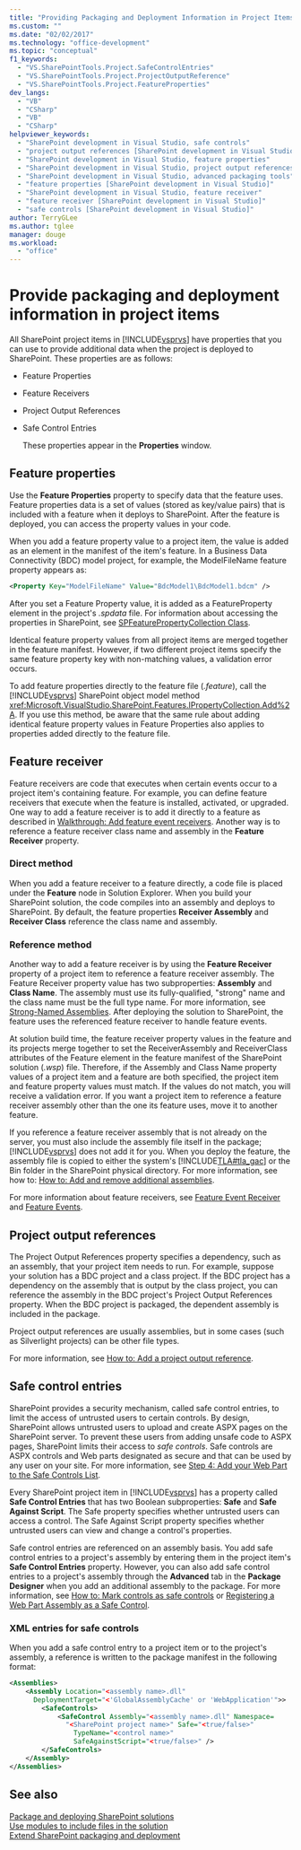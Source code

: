 ```yaml
---
title: "Providing Packaging and Deployment Information in Project Items | Microsoft Docs"
ms.custom: ""
ms.date: "02/02/2017"
ms.technology: "office-development"
ms.topic: "conceptual"
f1_keywords: 
  - "VS.SharePointTools.Project.SafeControlEntries"
  - "VS.SharePointTools.Project.ProjectOutputReference"
  - "VS.SharePointTools.Project.FeatureProperties"
dev_langs: 
  - "VB"
  - "CSharp"
  - "VB"
  - "CSharp"
helpviewer_keywords: 
  - "SharePoint development in Visual Studio, safe controls"
  - "project output references [SharePoint development in Visual Studio]"
  - "SharePoint development in Visual Studio, feature properties"
  - "SharePoint development in Visual Studio, project output references"
  - "SharePoint development in Visual Studio, advanced packaging tools"
  - "feature properties [SharePoint development in Visual Studio]"
  - "SharePoint development in Visual Studio, feature receiver"
  - "feature receiver [SharePoint development in Visual Studio]"
  - "safe controls [SharePoint development in Visual Studio]"
author: TerryGLee
ms.author: tglee
manager: douge
ms.workload: 
  - "office"
---
```

# Provide packaging and deployment information in project items
  All SharePoint project items in [!INCLUDE[vsprvs](../sharepoint/includes/vsprvs-md.md)] have properties that you can use to provide additional data when the project is deployed to SharePoint. These properties are as follows:  
  
- Feature Properties  
  
- Feature Receivers  
  
- Project Output References  
  
- Safe Control Entries  
  
  These properties appear in the **Properties** window.  
  
## Feature properties
 Use the **Feature Properties** property to specify data that the feature uses. Feature properties data is a set of values (stored as key/value pairs) that is included with a feature when it deploys to SharePoint. After the feature is deployed, you can access the property values in your code.  
  
 When you add a feature property value to a project item, the value is added as an element in the manifest of the item's feature. In a Business Data Connectivity (BDC) model project, for example, the ModelFileName feature property appears as:  
  
```xml  
<Property Key="ModelFileName" Value="BdcModel1\BdcModel1.bdcm" />   
```  
  
 After you set a Feature Property value, it is added as a FeatureProperty element in the project's *.spdata* file. For information about accessing the properties in SharePoint, see [SPFeaturePropertyCollection Class](http://go.microsoft.com/fwlink/?LinkId=177391).  
  
 Identical feature property values from all project items are merged together in the feature manifest. However, if two different project items specify the same feature property key with non-matching values, a validation error occurs.  
  
 To add feature properties directly to the feature file (*.feature*), call the [!INCLUDE[vsprvs](../sharepoint/includes/vsprvs-md.md)] SharePoint object model method <xref:Microsoft.VisualStudio.SharePoint.Features.IPropertyCollection.Add%2A>. If you use this method, be aware that the same rule about adding identical feature property values in Feature Properties also applies to properties added directly to the feature file.  
  
## Feature receiver
 Feature receivers are code that executes when certain events occur to a project item's containing feature. For example, you can define feature receivers that execute when the feature is installed, activated, or upgraded. One way to add a feature receiver is to add it directly to a feature as described in [Walkthrough: Add feature event receivers](../sharepoint/walkthrough-add-feature-event-receivers.md). Another way is to reference a feature receiver class name and assembly in the **Feature Receiver** property.  
  
### Direct method
 When you add a feature receiver to a feature directly, a code file is placed under the **Feature** node in Solution Explorer. When you build your SharePoint solution, the code compiles into an assembly and deploys to SharePoint. By default, the feature properties **Receiver Assembly** and **Receiver Class** reference the class name and assembly.  
  
### Reference method
 Another way to add a feature receiver is by using the **Feature Receiver** property of a project item to reference a feature receiver assembly. The Feature Receiver property value has two subproperties: **Assembly** and **Class Name**. The assembly must use its fully-qualified, "strong" name and the class name must be the full type name. For more information, see [Strong-Named Assemblies](http://go.microsoft.com/fwlink/?LinkID=169573). After deploying the solution to SharePoint, the feature uses the referenced feature receiver to handle feature events.  
  
 At solution build time, the feature receiver property values in the feature and its projects merge together to set the ReceiverAssembly and ReceiverClass attributes of the Feature element in the feature manifest of the SharePoint solution (*.wsp*) file. Therefore, if the Assembly and Class Name property values of a project item and a feature are both specified, the project item and feature property values must match. If the values do not match, you will receive a validation error. If you want a project item to reference a feature receiver assembly other than the one its feature uses, move it to another feature.  
  
 If you reference a feature receiver assembly that is not already on the server, you must also include the assembly file itself in the package; [!INCLUDE[vsprvs](../sharepoint/includes/vsprvs-md.md)] does not add it for you. When you deploy the feature, the assembly file is copied to either the system's [!INCLUDE[TLA#tla_gac](../sharepoint/includes/tlasharptla-gac-md.md)] or the Bin folder in the SharePoint physical directory. For more information, see how to: [How to: Add and remove additional assemblies](../sharepoint/how-to-add-and-remove-additional-assemblies.md).  
  
 For more information about feature receivers, see [Feature Event Receiver](http://go.microsoft.com/fwlink/?LinkID=169574) and [Feature Events](http://go.microsoft.com/fwlink/?LinkID=169575).  
  
## Project output references
 The Project Output References property specifies a dependency, such as an assembly, that your project item needs to run. For example, suppose your solution has a BDC project and a class project. If the BDC project has a dependency on the assembly that is output by the class project, you can reference the assembly in the BDC project's Project Output References property. When the BDC project is packaged, the dependent assembly is included in the package.  
  
 Project output references are usually assemblies, but in some cases (such as Silverlight projects) can be other file types.  
  
 For more information, see [How to: Add a project output reference](../sharepoint/how-to-add-a-project-output-reference.md).  
  
## Safe control entries
 SharePoint provides a security mechanism, called safe control entries, to limit the access of untrusted users to certain controls. By design, SharePoint allows untrusted users to upload and create ASPX pages on the SharePoint server. To prevent these   users from adding unsafe code to ASPX pages, SharePoint limits their access to *safe controls*. Safe controls are ASPX controls and Web parts designated as secure and that can be used by any user on your site. For more information, see [Step 4: Add your Web Part to the Safe Controls List](http://go.microsoft.com/fwlink/?LinkID=171014).  
  
 Every SharePoint project item in [!INCLUDE[vsprvs](../sharepoint/includes/vsprvs-md.md)] has a property called **Safe Control Entries** that has two Boolean subproperties: **Safe** and **Safe Against Script**. The Safe property specifies whether untrusted users can access a control. The Safe Against Script property specifies whether untrusted users can view and change a control's properties.  
  
 Safe control entries are referenced on an assembly basis. You add safe control entries to a project's assembly by entering them in the project item's **Safe Control Entries** property. However, you can also add safe control entries to a project's assembly through the **Advanced** tab in the **Package Designer** when you add an additional assembly to the package. For more information, see [How to: Mark controls as safe controls](../sharepoint/how-to-mark-controls-as-safe-controls.md) or [Registering a Web Part Assembly as a Safe Control](http://go.microsoft.com/fwlink/?LinkID=171013).  
  
### XML entries for safe controls
 When you add a safe control entry to a project item or to the project's assembly, a reference is written to the package manifest in the following format:  
  
```xml  
<Assemblies>  
    <Assembly Location="<assembly name>.dll"     
      DeploymentTarget="<'GlobalAssemblyCache' or 'WebApplication'">>  
        <SafeControls>  
            <SafeControl Assembly="<assembly name>.dll" Namespace=  
              "<SharePoint project name>" Safe="<true/false>"     
                TypeName="<control name>"   
                SafeAgainstScript="<true/false>" />  
        </SafeControls>  
    </Assembly>  
</Assemblies>  
```  
  
## See also
 [Package and deploying SharePoint solutions](../sharepoint/packaging-and-deploying-sharepoint-solutions.md)   
 [Use modules to include files in the solution](../sharepoint/using-modules-to-include-files-in-the-solution.md)   
 [Extend SharePoint packaging and deployment](../sharepoint/extending-sharepoint-packaging-and-deployment.md)  
